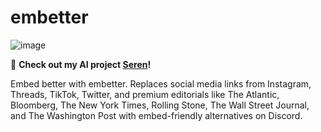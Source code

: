 # embetter

![image](https://github.com/everettsouthwick/embetter/assets/8216991/d7cbf380-39c9-4156-956d-07de961708c6)

👋 **Check out my AI project [Seren](https://getseren.com)!**

Embed better with embetter. Replaces social media links from Instagram, Threads, TikTok, Twitter, and premium editorials like The Atlantic, Bloomberg, The New York Times, Rolling Stone, The Wall Street Journal, and The Washington Post with embed-friendly alternatives on Discord.
